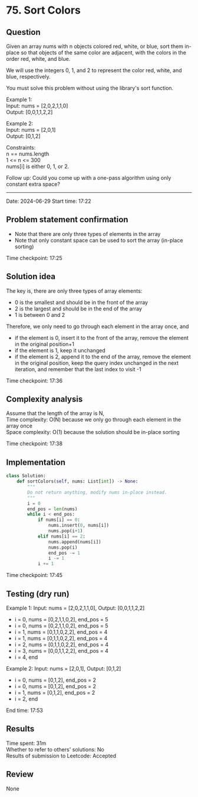 # 75. Sort Colors

## Question

Given an array nums with n objects colored red, white, or blue, sort them in-place so that objects of the same color are adjacent, with the colors in the order red, white, and blue.

We will use the integers 0, 1, and 2 to represent the color red, white, and blue, respectively.

You must solve this problem without using the library's sort function.

Example 1:  
Input: nums = [2,0,2,1,1,0]  
Output: [0,0,1,1,2,2]  

Example 2:  
Input: nums = [2,0,1]  
Output: [0,1,2]  

Constraints:  
n == nums.length  
1 <= n <= 300  
nums[i] is either 0, 1, or 2.  
 
Follow up: Could you come up with a one-pass algorithm using only constant extra space?

---
Date:  2024-06-29
Start time:  17:22

## Problem statement confirmation

- Note that there are only three types of elements in the array
- Note that only constant space can be used to sort the array (in-place sorting)

Time checkpoint: 17:25

## Solution idea

The key is, there are only three types of array elements: 
- 0 is the smallest and should be in the front of the array
- 2 is the largest and should be in the end of the array
- 1 is between 0 and 2

Therefore, we only need to go through each element in the array once, and
- if the element is 0, insert it to the front of the array, remove the element in the original position+1
- if the element is 1, keep it unchanged
- if the element is 2, append it to the end of the array, remove the element in the original position, keep the query index unchanged in the next iteration, and remember that the last index to visit -1

Time checkpoint: 17:36

## Complexity analysis

Assume that the length of the array is N,  
Time complexity: O(N) because we only go through each element in the array once  
Space complexity: O(1) because the solution should be in-place sorting  

Time checkpoint: 17:38

## Implementation

```python
class Solution:
    def sortColors(self, nums: List[int]) -> None:
        """
        Do not return anything, modify nums in-place instead.
        """
        i = 0
        end_pos = len(nums)
        while i < end_pos:
            if nums[i] == 0:
                nums.insert(0, nums[i])
                nums.pop(i+1)
            elif nums[i] == 2:
                nums.append(nums[i])
                nums.pop(i)
                end_pos -= 1
                i -= 1
            i += 1
```

Time checkpoint: 17:45

## Testing (dry run)

Example 1: Input: nums = [2,0,2,1,1,0], Output: [0,0,1,1,2,2]  
- i = 0, nums = [0,2,1,1,0,2], end_pos = 5
- i = 0, nums = [0,2,1,1,0,2], end_pos = 5
- i = 1, nums = [0,1,1,0,2,2], end_pos = 4
- i = 1, nums = [0,1,1,0,2,2], end_pos = 4
- i = 2, nums = [0,1,1,0,2,2], end_pos = 4
- i = 3, nums = [0,0,1,1,2,2], end_pos = 4
- i = 4, end

Example 2: Input: nums = [2,0,1], Output: [0,1,2]
- i = 0, nums = [0,1,2], end_pos = 2
- i = 0, nums = [0,1,2], end_pos = 2
- i = 1, nums = [0,1,2], end_pos = 2
- i = 2, end

End time: 17:53

## Results

Time spent: 31m  
Whether to refer to others' solutions: No  
Results of submission to Leetcode: Accepted  

## Review

None